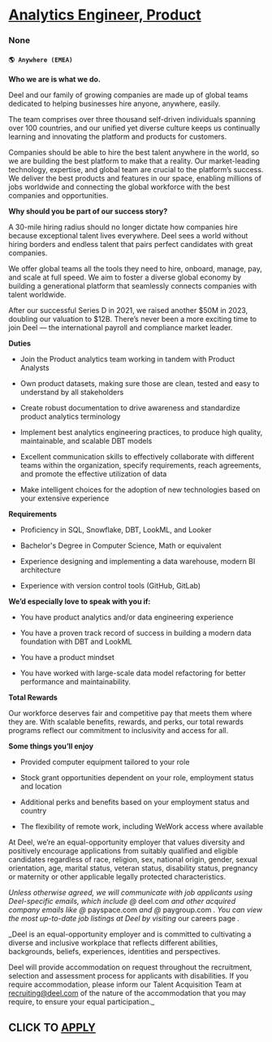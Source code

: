 # [Analytics Engineer, Product](https://www.remotewlb.com/apply/analytics-engineer-product)  
### None  
#### `🌎 Anywhere (EMEA)`  

**Who we are is what we do.**

Deel and our family of growing companies are made up of global teams dedicated to helping businesses hire anyone, anywhere, easily.

The team comprises over three thousand self-driven individuals spanning over 100 countries, and our unified yet diverse culture keeps us continually learning and innovating the platform and products for customers.

Companies should be able to hire the best talent anywhere in the world, so we are building the best platform to make that a reality. Our market-leading technology, expertise, and global team are crucial to the platform’s success. We deliver the best products and features in our space, enabling millions of jobs worldwide and connecting the global workforce with the best companies and opportunities.

 **Why should you be part of our success story?**

A 30-mile hiring radius should no longer dictate how companies hire because exceptional talent lives everywhere. Deel sees a world without hiring borders and endless talent that pairs perfect candidates with great companies.

We offer global teams all the tools they need to hire, onboard, manage, pay, and scale at full speed. We aim to foster a diverse global economy by building a generational platform that seamlessly connects companies with talent worldwide.

After our successful Series D in 2021, we raised another $50M in 2023, doubling our valuation to $12B. There’s never been a more exciting time to join Deel — the international payroll and compliance market leader.

 **Duties**

  * Join the Product analytics team working in tandem with Product Analysts

  * Own product datasets, making sure those are clean, tested and easy to understand by all stakeholders

  * Create robust documentation to drive awareness and standardize product analytics terminology

  * Implement best analytics engineering practices, to produce high quality, maintainable, and scalable DBT models

  * Excellent communication skills to effectively collaborate with different teams within the organization, specify requirements, reach agreements, and promote the effective utilization of data

  * Make intelligent choices for the adoption of new technologies based on your extensive experience

 **Requirements**

  * Proficiency in SQL, Snowflake, DBT, LookML, and Looker

  * Bachelor's Degree in Computer Science, Math or equivalent

  * Experience designing and implementing a data warehouse, modern BI architecture

  * Experience with version control tools (GitHub, GitLab)

**We’d especially love to speak with you if:**

  * You have product analytics and/or data engineering experience

  * You have a proven track record of success in building a modern data foundation with DBT and LookML

  * You have a product mindset

  * You have worked with large-scale data model refactoring for better performance and maintainability.

 **Total Rewards**

Our workforce deserves fair and competitive pay that meets them where they are. With scalable benefits, rewards, and perks, our total rewards programs reflect our commitment to inclusivity and access for all.

**Some things you’ll enjoy**

  * Provided computer equipment tailored to your role

  * Stock grant opportunities dependent on your role, employment status and location

  * Additional perks and benefits based on your employment status and country

  * The flexibility of remote work, including WeWork access where available

At Deel, we’re an equal-opportunity employer that values diversity and positively encourage applications from suitably qualified and eligible candidates regardless of race, religion, sex, national origin, gender, sexual orientation, age, marital status, veteran status, disability status, pregnancy or maternity or other applicable legally protected characteristics.

 _Unless otherwise agreed, we will communicate with job applicants using Deel-specific emails, which include @_ deel.com _and other acquired company emails like @_ payspace.com _and @_ paygroup.com _. You can view the most up-to-date job listings at Deel by visiting_ our careers page _._  
  
 _Deel is an equal-opportunity employer and is committed to cultivating a diverse and inclusive workplace that reflects different abilities, backgrounds, beliefs, experiences, identities and perspectives.  
  
Deel will provide accommodation on request throughout the recruitment, selection and assessment process for applicants with disabilities. If you require accommodation, please inform our Talent Acquisition Team at recruiting@deel.com of the nature of the accommodation that you may require, to ensure your equal participation._

  
## CLICK TO [APPLY](https://www.remotewlb.com/apply/analytics-engineer-product)

